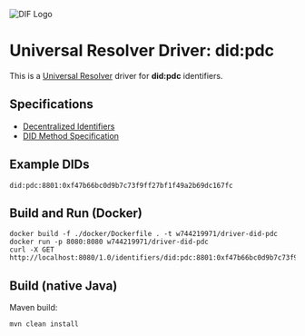 ![DIF Logo](https://raw.githubusercontent.com/decentralized-identity/universal-resolver/master/docs/logo-dif.png)

# Universal Resolver Driver: did:pdc

This is a [Universal Resolver](https://github.com/decentralized-identity/universal-resolver/) driver for  **did:pdc** 
identifiers.

## Specifications

* [Decentralized Identifiers](https://www.w3.org/TR/did-core/)
* [DID Method Specification](https://danubetech.github.io/did-method-dns/)

## Example DIDs

```
did:pdc:8801:0xf47b66bc0d9b7c73f9ff27bf1f49a2b69dc167fc
```
## Build and Run (Docker)

```
docker build -f ./docker/Dockerfile . -t w744219971/driver-did-pdc
docker run -p 8080:8080 w744219971/driver-did-pdc
curl -X GET http://localhost:8080/1.0/identifiers/did:pdc:8801:0xf47b66bc0d9b7c73f9ff27bf1f49a2b69dc167fc
```

## Build (native Java)

Maven build:

	mvn clean install
